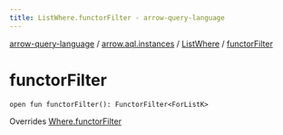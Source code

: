 ```yaml
---
title: ListWhere.functorFilter - arrow-query-language
---
```


[arrow-query-language](../../index.html) / [arrow.aql.instances](../index.html) / [ListWhere](index.html) / [functorFilter](./functor-filter.html)

# functorFilter

`open fun functorFilter(): FunctorFilter<ForListK>`

Overrides [Where.functorFilter](../../arrow.aql/-where/functor-filter.html)

